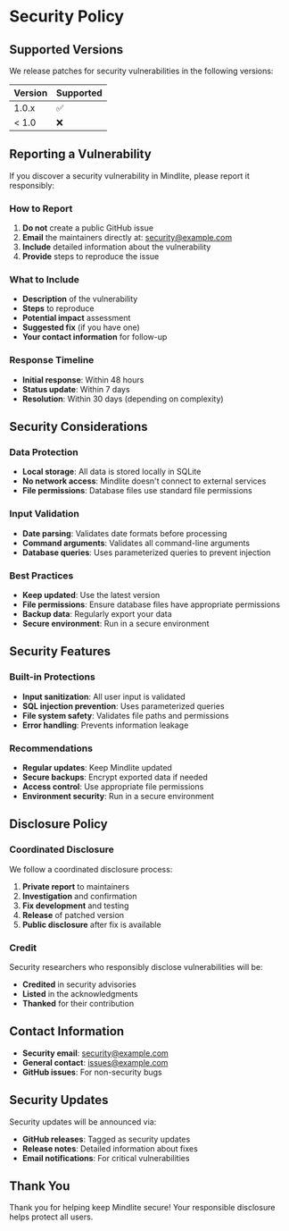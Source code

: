 # Security Policy

## Supported Versions

We release patches for security vulnerabilities in the following versions:

| Version | Supported          |
| ------- | ------------------ |
| 1.0.x   | :white_check_mark: |
| < 1.0   | :x:                |

## Reporting a Vulnerability

If you discover a security vulnerability in Mindlite, please report it responsibly:

### How to Report
1. **Do not** create a public GitHub issue
2. **Email** the maintainers directly at: security@example.com
3. **Include** detailed information about the vulnerability
4. **Provide** steps to reproduce the issue

### What to Include
- **Description** of the vulnerability
- **Steps** to reproduce
- **Potential impact** assessment
- **Suggested fix** (if you have one)
- **Your contact information** for follow-up

### Response Timeline
- **Initial response**: Within 48 hours
- **Status update**: Within 7 days
- **Resolution**: Within 30 days (depending on complexity)

## Security Considerations

### Data Protection
- **Local storage**: All data is stored locally in SQLite
- **No network access**: Mindlite doesn't connect to external services
- **File permissions**: Database files use standard file permissions

### Input Validation
- **Date parsing**: Validates date formats before processing
- **Command arguments**: Validates all command-line arguments
- **Database queries**: Uses parameterized queries to prevent injection

### Best Practices
- **Keep updated**: Use the latest version
- **File permissions**: Ensure database files have appropriate permissions
- **Backup data**: Regularly export your data
- **Secure environment**: Run in a secure environment

## Security Features

### Built-in Protections
- **Input sanitization**: All user input is validated
- **SQL injection prevention**: Uses parameterized queries
- **File system safety**: Validates file paths and permissions
- **Error handling**: Prevents information leakage

### Recommendations
- **Regular updates**: Keep Mindlite updated
- **Secure backups**: Encrypt exported data if needed
- **Access control**: Use appropriate file permissions
- **Environment security**: Run in a secure environment

## Disclosure Policy

### Coordinated Disclosure
We follow a coordinated disclosure process:
1. **Private report** to maintainers
2. **Investigation** and confirmation
3. **Fix development** and testing
4. **Release** of patched version
5. **Public disclosure** after fix is available

### Credit
Security researchers who responsibly disclose vulnerabilities will be:
- **Credited** in security advisories
- **Listed** in the acknowledgments
- **Thanked** for their contribution

## Contact Information

- **Security email**: security@example.com
- **General contact**: issues@example.com
- **GitHub issues**: For non-security bugs

## Security Updates

Security updates will be announced via:
- **GitHub releases**: Tagged as security updates
- **Release notes**: Detailed information about fixes
- **Email notifications**: For critical vulnerabilities

## Thank You

Thank you for helping keep Mindlite secure! Your responsible disclosure helps protect all users.
